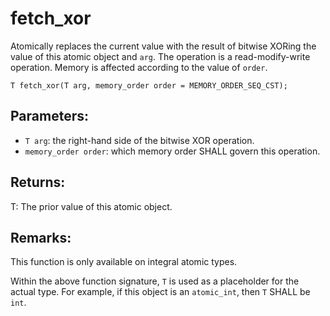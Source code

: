 # fetch_xor
Atomically replaces the current value with the result of bitwise XORing the value of this atomic object and `arg`. The operation is a read-modify-write operation. Memory is affected according to the value of `order`.

```nvgt
T fetch_xor(T arg, memory_order order = MEMORY_ORDER_SEQ_CST);
```

## Parameters:
* `T arg`: the right-hand side of the bitwise XOR operation.
* `memory_order order`: which memory order SHALL govern this operation.

## Returns:
T: The prior value of this atomic object.

## Remarks:
This function is only available on integral atomic types.

Within the above function signature, `T` is used as a placeholder for the actual type. For example, if this object is an `atomic_int`, then `T` SHALL be `int`.
